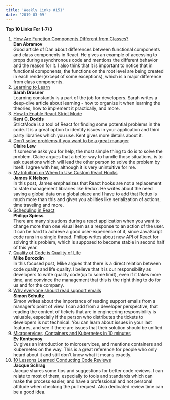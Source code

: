 ```yaml
---
title: 'Weekly Links #151'
date: '2019-03-09'
---
```


**Top 10 Links For 1-7/3**

1. [How Are Function Components Different from Classes?](https://overreacted.io/how-are-function-components-different-from-classes/)  
   **Dan Abramov**  
   Good article of Dan about differences between functional components and class components in React. He gives an example of accessing to props during asynchronous code and mentions the different behavior and the reason for it. I also think that it is important to notice that in functional components, the functions on the root level are being created in each render(except of some exceptions), which is a major difference from class components.
2. [Learning to Learn](https://css-tricks.com/learning-to-learn/)  
   **Sarah Drasner**  
   Learning constantly is a part of the job for developers. Sarah writes a deep-dive article about learning - how to organize it when learning the theories, how to implement it practically, and more.
3. [How to Enable React Strict Mode](https://kentcdodds.com/blog/react-strict-mode)  
   **Kent C. Dodds**  
   StrictMode is a tool of React for finding some potential problems in the code. It is a great option to identify issues in your application and third party libraries which you use. Kent gives more details about it.
4. [Don’t solve problems if you want to be a great manager](https://knowyourteam.com/blog/2019/03/06/dont-solve-problems-if-you-want-to-be-a-great-manager/)  
   **Claire Lew**  
   If someone asks you for help, the most simple thing to do is to solve the problem. Claire argues that a better way to handle those situations, is to ask questions which will lead the other person to solve the problem by itself. I agree with her, although it is very unintuitive for me.
5. [My Intuition on When to Use Custom React Hooks](https://frontarm.com/james-k-nelson/react-hooks-intuition/)  
   **James K Nelson**  
   In this post, James emphasizes that React hooks are not a replacement to state management libraries like Redux. He writes about the need saving a global data on a global place and I have to add that Redux is much more than this and gives you abilities like serialization of actions, time traveling and more.
6. [Scheduling in React](https://philippspiess.com/scheduling-in-react/)  
   **Philipp Spiess**  
   There are many situations during a react application when you want to change more than one visual item as a response to an action of the user. It can be hard to achieve a good user-experience of it, since JavaScript code runs in a single thread. Philipp writes about new API of React for solving this problem, which is supposed to become stable in second half of this year.
7. [Quality of Code is Quality of Life](https://www.mikebz.com/2019/03/quality-of-code-is-quality-of-life.html)  
   **Mike Borozdin**  
   In this focused post, Mike argues that there is a direct relation between code quality and life quality. I believe that it is our responsibility as developers to write quality code(up to some limit), even if it takes more time, and convince the management that this is the right thing to do for us and for the company.
8. [Why everyone should read support emails](https://medium.com/@simonschultzdk/why-everyone-should-read-support-emails-42ca2172e23e)  
   **Simon Schultz**  
   Simon writes about the importance of reading support emails from a manager's point of view. I can add from a developer perspective, that reading the content of tickets that are in engineering responsibility is valuable, especially if the person who distributes the tickets to developers is not technical. You can learn about issues in your last features, and see if there are issues that their solution should be unified.
9. [Microservices, Containers and Kubernetes in 10 minutes](https://gravitational.com/blog/microservices-containers-kubernetes/)  
   **Ev Kontsevoy**  
   Ev gives an introduction to microservices, and mentions containers and Kubernetes on the way. This is a great reference for people who only heard about it and still don't know what it means exactly.
10. [10 Lessons Learned Conducting Code Reviews](https://dev.to/jnschrag/10-lessons-learned-conducting-code-reviews-5di6)  
    **Jacque Schrag**  
    Jacque shares some tips and suggestions for better code reviews. I can relate to most of them, especially to tools and standards which can make the process easier, and have a professional and not personal attitude when checking the pull request. Also dedicated review time can be a good idea.

